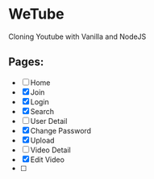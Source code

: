 # WeTube

Cloning Youtube with Vanilla and NodeJS

## Pages:

- [ ] Home
- [x] Join
- [x] Login
- [x] Search
- [ ] User Detail
- [x] Change Password
- [x] Upload
- [ ] Video Detail
- [x] Edit Video
- [ ]


